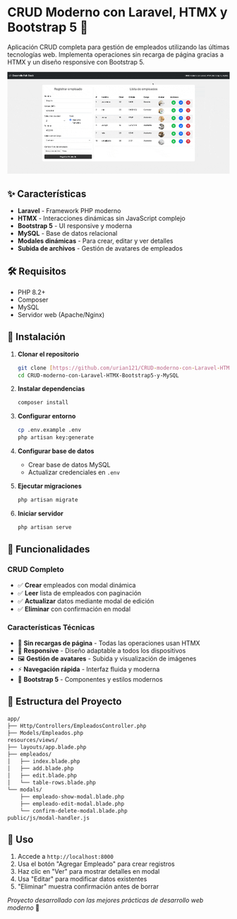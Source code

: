 # CRUD Moderno con Laravel, HTMX y Bootstrap 5 🚀

Aplicación CRUD completa para gestión de empleados utilizando las últimas tecnologías web. Implementa operaciones sin recarga de página gracias a HTMX y un diseño responsive con Bootstrap 5.

![CRUD Moderno con Laravel, HTMX y Bootstrap 5](https://raw.githubusercontent.com/urian121/imagenes-proyectos-github/refs/heads/master/CRUD-Moderno-con-Laravel-HTMX-Bootstrap5-y-MySQL.gif)

## ✨ Características

- **Laravel** - Framework PHP moderno
- **HTMX** - Interacciones dinámicas sin JavaScript complejo
- **Bootstrap 5** - UI responsive y moderna
- **MySQL** - Base de datos relacional
- **Modales dinámicas** - Para crear, editar y ver detalles
- **Subida de archivos** - Gestión de avatares de empleados

## 🛠️ Requisitos

- PHP 8.2+
- Composer
- MySQL
- Servidor web (Apache/Nginx)

## 🚀 Instalación

1. **Clonar el repositorio**
   ```bash
   git clone [https://github.com/urian121/CRUD-moderno-con-Laravel-HTMX-Bootstrap5-y-MySQL.git]
   cd CRUD-moderno-con-Laravel-HTMX-Bootstrap5-y-MySQL
   ```

2. **Instalar dependencias**
   ```bash
   composer install
   ```

3. **Configurar entorno**
   ```bash
   cp .env.example .env
   php artisan key:generate
   ```

4. **Configurar base de datos**
   - Crear base de datos MySQL
   - Actualizar credenciales en `.env`

5. **Ejecutar migraciones**
   ```bash
   php artisan migrate
   ```

6. **Iniciar servidor**
   ```bash
   php artisan serve
   ```

## 🎯 Funcionalidades

### CRUD Completo
- ✅ **Crear** empleados con modal dinámica
- ✅ **Leer** lista de empleados con paginación
- ✅ **Actualizar** datos mediante modal de edición
- ✅ **Eliminar** con confirmación en modal

### Características Técnicas
- 🔄 **Sin recargas de página** - Todas las operaciones usan HTMX
- 📱 **Responsive** - Diseño adaptable a todos los dispositivos
- 🖼️ **Gestión de avatares** - Subida y visualización de imágenes
- ⚡ **Navegación rápida** - Interfaz fluida y moderna
- 🎨 **Bootstrap 5** - Componentes y estilos modernos

## 📁 Estructura del Proyecto

```
app/
├── Http/Controllers/EmpleadosController.php
├── Models/Empleados.php
resources/views/
├── layouts/app.blade.php
├── empleados/
│   ├── index.blade.php
│   ├── add.blade.php
│   ├── edit.blade.php
│   └── table-rows.blade.php
└── modals/
    ├── empleado-show-modal.blade.php
    ├── empleado-edit-modal.blade.php
    └── confirm-delete-modal.blade.php
public/js/modal-handler.js
```

## 🚀 Uso

1. Accede a `http://localhost:8000`
2. Usa el botón "Agregar Empleado" para crear registros
3. Haz clic en "Ver" para mostrar detalles en modal
4. Usa "Editar" para modificar datos existentes
5. "Eliminar" muestra confirmación antes de borrar


*Proyecto desarrollado con las mejores prácticas de desarrollo web moderno* 🚀
